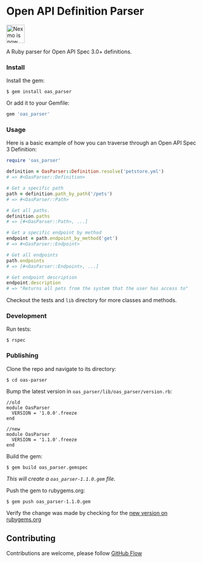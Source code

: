# Open API Definition Parser

<img src="https://developer.nexmo.com/assets/images/Vonage_Nexmo.svg" height="48px" alt="Nexmo is now known as Vonage" />

A Ruby parser for Open API Spec 3.0+ definitions.

### Install

Install the gem:

```
$ gem install oas_parser
```

Or add it to your Gemfile:

```ruby
gem 'oas_parser'
```

### Usage

Here is a basic example of how you can traverse through an Open API Spec 3 Definition:

```ruby
require 'oas_parser'

definition = OasParser::Definition.resolve('petstore.yml')
# => #<OasParser::Definition>

# Get a specific path
path = definition.path_by_path('/pets')
# => #<OasParser::Path>

# Get all paths.
definition.paths
# => [#<OasParser::Path>, ...]

# Get a specific endpoint by method
endpoint = path.endpoint_by_method('get')
# => #<OasParser::Endpoint>

# Get all endpoints
path.endpoints
# => [#<OasParser::Endpoint>, ...]

# Get endpoint description
endpoint.description
# => "Returns all pets from the system that the user has access to"
```

Checkout the tests and `lib` directory for more classes and methods.

### Development

Run tests:

```
$ rspec
```

### Publishing

Clone the repo and navigate to its directory:

```
$ cd oas-parser
```

Bump the latest version in `oas_parser/lib/oas_parser/version.rb`:

```
//old
module OasParser
  VERSION = '1.0.0'.freeze
end

//new
module OasParser
  VERSION = '1.1.0'.freeze
end
```

Build the gem:

```
$ gem build oas_parser.gemspec
```

_This will create a `oas_parser-1.1.0.gem` file._

Push the gem to rubygems.org:

```
$ gem push oas_parser-1.1.0.gem
```

Verify the change was made by checking for the [new version on rubygems.org](https://rubygems.org/gems/oas_parser)



## Contributing

Contributions are welcome, please follow [GitHub Flow](https://guides.github.com/introduction/flow/index.html)
